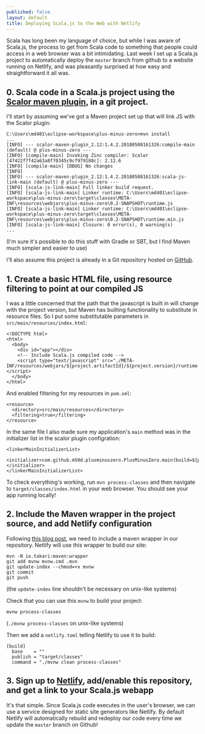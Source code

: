 ```yaml
---
published: false
layout: default
title: Deploying Scala.js to the Web with Netlify
---
```


Scala has long been my language of choice, but while I was aware of Scala.js, the process to get from Scala code to something that people could access in a web browser was a bit intimidating. Last week I set up a Scala.js project to automatically deploy the `master` branch from github to a website running on Netlify, and was pleasantly surprised at how easy and straightforward it all was.

## 0. Scala code in a Scala.js project using the [Scalor maven plugin](https://github.com/random-maven/scalor-maven-plugin), in a git project.

I'll start by assuming we've got a Maven project set up that will link JS with the Scalor plugin:

````
C:\Users\md401\eclipse-workspace\plus-minus-zero>mvn install
...
[INFO] --- scalor-maven-plugin_2.12:1.4.2.20180508161326:compile-main (default) @ plus-minus-zero ---
[INFO] [compile-main] Invoking Zinc compiler: Scalor [47422f7f42a63a8f70345c9cf979188c]: 2.12.6
[INFO] [compile-main] [DBUG] No changes
[INFO]
[INFO] --- scalor-maven-plugin_2.12:1.4.2.20180508161326:scala-js-link-main (default) @ plus-minus-zero ---
[INFO] [scala-js-link-main] Full linker build request.
[INFO] [scala-js-link-main] Linker runtime: C:\Users\md401\eclipse-workspace\plus-minus-zero\target\classes\META-INF\resources\webjars\plus-minus-zero\0.2-SNAPSHOT\runtime.js
[INFO] [scala-js-link-main] Linker runtime: C:\Users\md401\eclipse-workspace\plus-minus-zero\target\classes\META-INF\resources\webjars\plus-minus-zero\0.2-SNAPSHOT\runtime.min.js
[INFO] [scala-js-link-main] Closure: 0 error(s), 0 warning(s)
...
````

(I'm sure it's possible to do this stuff with Gradle or SBT, but I find Maven much simpler and easier to use)

I'll also assume this project is already in a Git repository hosted on [GitHub](https://github.com).

## 1. Create a basic HTML file, using resource filtering to point at our compiled JS

I was a little concerned that the path that the javascript is built in will change with the project version, but Maven has builting functionality to substitute in resource files. So I put some substitutable parameters in `src/main/resources/index.html`:

````
<!DOCTYPE html>
<html>
  <body>
    <div id="app"></div>
    <!-- Include Scala.js compiled code -->
    <script type="text/javascript" src="./META-INF/resources/webjars/${project.artifactId}/${project.version}/runtime.min.js"></script>
  </body>
</html>
````

And enabled filtering for my resources in `pom.xml`:

````
<resource>
  <directory>src/main/resources</directory>
  <filtering>true</filtering>
</resource>
````

In the same file I also made sure my application's `main` method was in the initializer list in the scalor plugin configration:

````
<linkerMainInitializerList>
  <initializer>com.github.m50d.plusminuszero.PlusMinusZero.main(build=${project.artifactId},stamp=${maven.build.timestamp})</initializer>
</linkerMainInitializerList>
````

To check everything's working, run `mvn process-classes` and then navigate to `target/classes/index.html` in your web browser. You should see your app running locally!

## 2. Include the Maven wrapper in the project source, and add Netlify configuration

Following [this blog post](https://www.robintegg.com/2018/01/21/publish-maven-site-to-netlify/), we need to include a maven wrapper in our repository. Netlify will use this wrapper to build our site:

````
mvn -N io.takari:maven:wrapper
git add mvnw mvnw.cmd .mvn
git update-index --chmod=+x mvnw
git commit
git push
````

(the `update-index` line shouldn't be necessary on unix-like systems)

Check that you can use this `mvnw` to build your project:

````
mvnw process-classes
````

(`./mvnw process-classes` on unix-like systems)

Then we add a `netlify.toml` telling Netlify to use it to build:

````
[build]
  base    = ""
  publish = "target/classes"
  command = "./mvnw clean process-classes"
````

## 3. Sign up to [Netlify](https://netlify.com), add/enable this repository, and get a link to your Scala.js webapp

It's that simple. Since Scala.js code executes in the user's browser, we can use a service designed for static site generators like Netlify. By default Netlify will automatically rebuild and redeploy our code every time we update the `master` branch on Github!